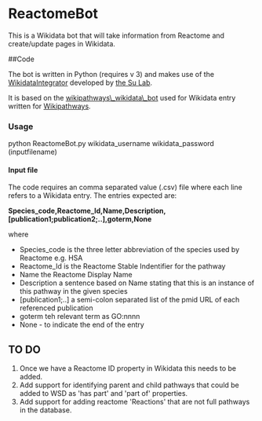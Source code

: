 # ReactomeBot

This is a Wikidata bot that will take information from Reactome and create/update pages in Wikidata.

##Code

The bot is written in Python (requires v 3) and makes use of the [WikidataIntegrator](https://github.com/SuLab/WikidataIntegrator) developed by [the Su Lab](http://sulab.org/).

It is based on the [wikipathways\\_wikidata\\_bot](https://github.com/wikipathways/wikipathways_wikidata_bot) used for Wikidata entry written for [Wikipathways](http://www.wikipathways.org/index.php/WikiPathways).
 

### Usage

python ReactomeBot.py wikidata_username wikidata_password (inputfilename)

#### Input file

The code requires an comma separated value (.csv) file where each line refers to a Wikidata entry. The entries expected are:

**Species\_code,Reactome\_Id,Name,Description,[publication1;publication2;..],goterm,None**

where

- Species\_code is the three letter abbreviation of the species used by Reactome e.g. HSA
- Reactome\_Id is the Reactome Stable Indentifier for the pathway
- Name the Reactome Display Name
- Description a sentence based on Name stating that this is an instance of this pathway in the given species
- [publication1;..] a semi-colon separated list of the pmid URL of each referenced publication
- goterm teh relevant term as GO:nnnn
- None - to indicate the end of the entry
  
## TO DO



1. Once we have a Reactome ID property in Wikidata this needs to be added. 
2. Add support for identifying parent and child pathways that could be added to WSD as 'has part' and 'part of' properties.
3. Add support for adding reactome 'Reactions' that are not full pathways in the database.






